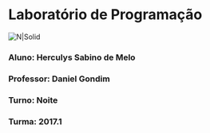 # Laboratório de Programação
![N|Solid](http://www.uepb.edu.br/download/arquivos_para_download/marcas-uepbs/Marca-da-UEPB-Aplicacao-Colorida-em-PNG-4.png)
### Aluno: Herculys Sabino de Melo
### Professor: Daniel Gondim
### Turno: Noite
### Turma: 2017.1
